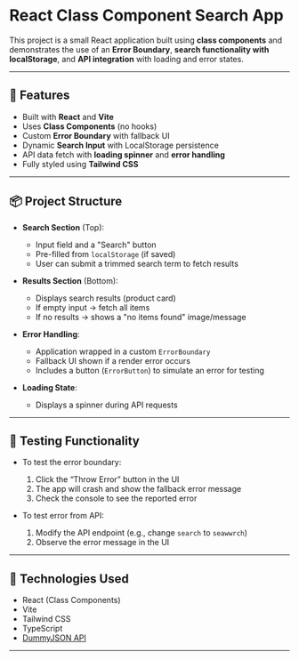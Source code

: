 # React Class Component Search App

This project is a small React application built using **class components** and demonstrates the use of an **Error Boundary**, **search functionality with localStorage**, and **API integration** with loading and error states.

---

## 🚀 Features

- Built with **React** and **Vite**
- Uses **Class Components** (no hooks)
- Custom **Error Boundary** with fallback UI
- Dynamic **Search Input** with LocalStorage persistence
- API data fetch with **loading spinner** and **error handling**
- Fully styled using **Tailwind CSS**

---

## 📦 Project Structure

- **Search Section** (Top):
  - Input field and a "Search" button
  - Pre-filled from `localStorage` (if saved)
  - User can submit a trimmed search term to fetch results

- **Results Section** (Bottom):
  - Displays search results (product card)
  - If empty input → fetch all items
  - If no results → shows a "no items found" image/message

- **Error Handling**:
  - Application wrapped in a custom `ErrorBoundary`
  - Fallback UI shown if a render error occurs
  - Includes a button (`ErrorButton`) to simulate an error for testing

- **Loading State**:
  - Displays a spinner during API requests

---

## 🧪 Testing Functionality

- To test the error boundary:
  1. Click the “Throw Error” button in the UI
  2. The app will crash and show the fallback error message
  3. Check the console to see the reported error

- To test error from API:
  1. Modify the API endpoint (e.g., change `search` to `seawwrch`)
  2. Observe the error message in the UI

---

## 🔧 Technologies Used

- React (Class Components)
- Vite
- Tailwind CSS
- TypeScript
- [DummyJSON API](https://dummyjson.com/)

---

```

```
